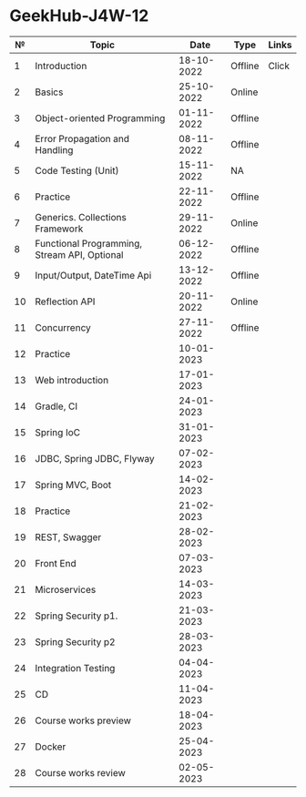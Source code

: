 # GeekHub-J4W-12

| №   | Topic                                        | Date       | Type    | Links |
|-----|----------------------------------------------|------------|---------|-------|
| 1   | Introduction                                 | 18-10-2022 | Offline | Click |
| 2   | Basics                                       | 25-10-2022 | Online  |       |
| 3   | Object-oriented Programming                  | 01-11-2022 | Offline |       |
| 4   | Error Propagation and Handling               | 08-11-2022 | Offline |       |
| 5   | Code Testing (Unit)                          | 15-11-2022 | NA      |       |
| 6   | Practice                                     | 22-11-2022 | Offline |       |
| 7   | Generics. Collections Framework              | 29-11-2022 | Online  |       |
| 8   | Functional Programming, Stream API, Optional | 06-12-2022 | Offline |       |
| 9   | Input/Output, DateTime Api                   | 13-12-2022 | Offline |       |
| 10  | Reflection API                               | 20-11-2022 | Online  |       |
| 11  | Concurrency                                  | 27-11-2022 | Offline |       |
| 12  | Practice                                     | 10-01-2023 |         |       |
| 13  | Web introduction                             | 17-01-2023 |         |       |
| 14  | Gradle, CI                                   | 24-01-2023 |         |       |
| 15  | Spring IoC                                   | 31-01-2023 |         |       |
| 16  | JDBC, Spring JDBC, Flyway                    | 07-02-2023 |         |       |
| 17  | Spring MVC, Boot                             | 14-02-2023 |         |       |
| 18  | Practice                                     | 21-02-2023 |         |       |
| 19  | REST, Swagger                                | 28-02-2023 |         |       |
| 20  | Front End                                    | 07-03-2023 |         |       |
| 21  | Microservices                                | 14-03-2023 |         |       |
| 22  | Spring Security p1.                          | 21-03-2023 |         |       |
| 23  | Spring Security p2                           | 28-03-2023 |         |       |
| 24  | Integration Testing                          | 04-04-2023 |         |       |
| 25  | CD                                           | 11-04-2023 |         |       |
| 26  | Course works preview                         | 18-04-2023 |         |       |
| 27  | Docker                                       | 25-04-2023 |         |       |
| 28  | Course works review                          | 02-05-2023 |         |       |
